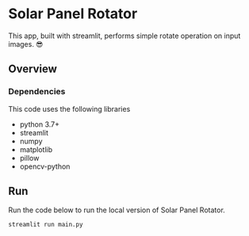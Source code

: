 # Solar Panel Rotator
 This app, built with streamlit, performs simple rotate operation on input images. 😎

## Overview

### Dependencies
This code uses the following libraries
- python 3.7+
- streamlit
- numpy
- matplotlib
- pillow
- opencv-python

## Run
Run the code below to run the local version of Solar Panel Rotator.
```
streamlit run main.py
```
